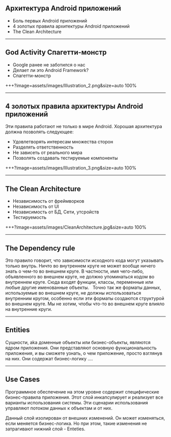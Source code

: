 
## Архитектура Android приложений

- Боль первых Android приложений
- 4 золотых правила архитектуры Android приложений
- The Clean Architecture

---

## God Activity Спагетти-монстр
- Google ранее не заботился о нас
- Делает ли это Android Framework?
- Спагетти-монстр

+++?image=assets/images/Illustration_2.png&size=auto 100%

---

## 4 золотых правила архитектуры Android приложений

Эти правила работают не только в мире Android.
Хорошая архитектура должна позволять следующее:
- Удовлетворять интересам множества сторон
- Разделять ответственность
- Не зависеть от реального мира
- Позволять создавать тестируемые компоненты

+++?image=assets/images/Illustration_3.png&size=auto 100%

---

## The Clean Architecture

- Независимость от фреймворков
- Независимость от UI
- Независимость от БД, Сети, утсройств
- Тестируемость 

+++?image=assets/images/CleanArchitecture.jpg&size=auto 100%

---

## The Dependency rule

Это правило говорит, что зависимости исходного кода могут указывать только внутрь. Ничто во внутреннем круге не может вообще ничего знать о чем-то во внешнем круге. В частности, имя чего-либо, объявленного во внешнем круге, не должно упоминаться кодом во внутреннем круге. Сюда входят функции, классы, переменные или любые другие именованные объекты.
 
Точно так же форматы данных, используемые во внешнем круге, не должны использоваться внутренним кругом, особенно если эти форматы создаются структурой во внешнем круге. Мы не хотим, чтобы что-то во внешнем круге влияло на внутренние круги.

---

## Entities 

Сущности, aka доменные объекты или бизнес-объекты, являются ядром приложения. Они представляют основную функциональность приложения, и вы сможете узнать, о чем приложение, просто взглянув на них. Они содержат бизнес-логику ....

---

## Use Cases 

Программное обеспечение на этом уровне содержит специфические бизнес-правила приложения. Этот слой инкапсулирует и реализует все варианты использования системы. Эти сценарии использования управляют потоком данных к объектам и от них.

Данный слой изолирован от внешних изменений. Он может изменяться, если меняется бизнес-логика. Но при этом, такие изменения не затрагивают нижний слой - Enteties. 
